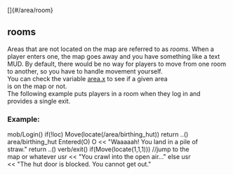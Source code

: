 []{#/area/room}    
## rooms    
Areas that are not located on the map are referred to as *rooms*. When a    
player enters one, the map goes away and you have something like a text    
MUD. By default, there would be no way for players to move from one room    
to another, so you have to handle movement yourself.    
You can check the variable [area.x](/ref/atom/var/x) to see if a given area    
is on the map or not.    
The following example puts players in a room when they log in and    
provides a single exit.    
### Example:    
mob/Login() if(!loc) Move(locate(/area/birthing_hut)) return ..()    
area/birthing_hut Entered(O) O \<\< \"Waaaaah! You land in a pile of    
straw.\" return ..() verb/exit() if(Move(locate(1,1,1))) //jump to the    
map or whatever usr \<\< \"You crawl into the open air\...\" else usr    
\<\< \"The hut door is blocked. You cannot get out.\"  